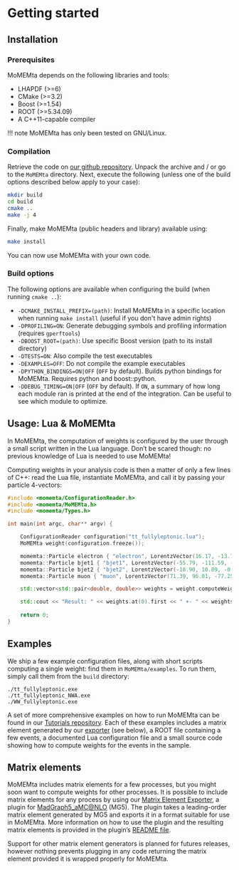 # Getting started

## Installation

### Prerequisites

MoMEMta depends on the following libraries and tools:

 - LHAPDF (>=6)
 - CMake (>=3.2)
 - Boost (>=1.54)
 - ROOT (>=5.34.09)
 - A C++11-capable compiler

!!! note
    MoMEMta has only been tested on GNU/Linux.

### Compilation

Retrieve the code on [our github repository](https://github.com/MoMEMta/MoMEMta/releases). Unpack the archive and / or go to the `MoMEMta` directory. Next, execute the following (unless one of the build options described below apply to your case):
```bash
mkdir build
cd build
cmake ..
make -j 4
```

Finally, make MoMEMta (public headers and library) available using:
```bash
make install
```

You can now use MoMEMta  with your own code.

### Build options

The following options are available when configuring the build (when running `cmake ..`):

   * `-DCMAKE_INSTALL_PREFIX=(path)`: Install MoMEMta in a specific location when running `make install` (useful if you don't have admin rights)
   * `-DPROFILING=ON`: Generate debugging symbols and profiling information (requires `gperftools`)
   * `-DBOOST_ROOT=(path)`: Use specific Boost version (path to its install directory)
   * `-DTESTS=ON`: Also compile the test executables
   * `-DEXAMPLES=OFF`: Do not compile the example executables
   * `-DPYTHON_BINDINGS=ON|OFF` (`OFF` by default). Builds python bindings for MoMEMta. Requires python and boost::python.
   * `-DDEBUG_TIMING=ON|OFF` (`OFF` by default). If `ON`, a summary of how long each module ran is printed at the end of the integration. Can be useful to see which module to optimize.

## Usage: Lua & MoMEMta

In MoMEMta, the computation of weights is configured by the user through a small script written in the Lua language. Don’t be scared though: no previous knowledge of Lua is needed to use MoMEMta!

Computing weights in your analysis code is then a matter of only a few lines of C++: read the Lua file, instantiate MoMEMta, and call it by passing your particle 4-vectors:

```cpp
#include <momemta/ConfigurationReader.h>
#include <momemta/MoMEMta.h>
#include <momemta/Types.h>

int main(int argc, char** argv) {

    ConfigurationReader configuration("tt_fullyleptonic.lua");
    MoMEMta weight(configuration.freeze());

    momemta::Particle electron { "electron", LorentzVector(16.17, -13.79, -3.43, 21.53), -11 };
    momemta::Particle bjet1 { "bjet1", LorentzVector(-55.79, -111.59, -122.14, 174.66), 5 };
    momemta::Particle bjet2 { "bjet2", LorentzVector(-18.90, 10.09, -0.60, 21.43), -5 };
    momemta::Particle muon { "muon", LorentzVector(71.39, 96.01, -77.25, 142.50), 13 };

    std::vector<std::pair<double, double>> weights = weight.computeWeights( { electron, muon, bjet1, bjet2 } );

    std::cout << "Result: " << weights.at(0).first << " +- " << weights.at(0).second;
    
    return 0;
}
```

## Examples

We ship a few example configuration files, along with short scripts computing a single weight: find them in `MoMEMta/examples`. To run them, simply call them from the `build` directory:

```
./tt_fullyleptonic.exe
./tt_fullyleptonic_NWA.exe
./WW_fullyleptonic.exe
```

A set of more comprehensive examples on how to run MoMEMta can be found in our [Tutorials repository](https://github.com/MoMEMta/Tutorials). Each of these examples includes a matrix element generated by our [exporter](https://github.com/MoMEMta/MoMEMta-MaGMEE) (see below), a ROOT file containing a few events, a documented Lua configuration file and a small source code showing how to compute weights for the events in the sample.

## Matrix elements

MoMEMta includes matrix elements for a few processes, but you might soon want to compute weights for other processes. It is possible to include matrix elements for any process by using our [Matrix Element Exporter](https://github.com/MoMEMta/MoMEMta-MaGMEE), a plugin for [MadGraph5_aMC@NLO](https://launchpad.net/mg5amcnlo) (MG5). The plugin takes a leading-order matrix element generated by MG5 and exports it in a format suitable for use in MoMEMta. More information on how to use the plugin and the resulting matrix elements is provided in the plugin’s [README file](https://github.com/MoMEMta/MoMEMta-MaGMEE/blob/master/README.md). 

Support for other matrix element generators is planned for futures releases, however nothing prevents plugging in any code returning the matrix element provided it is wrapped properly for MoMEMta.

